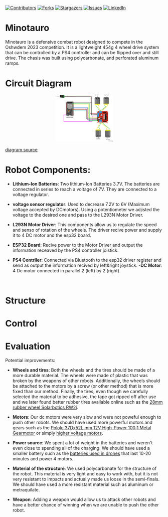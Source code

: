 <!-- PROJECT SHIELDS -->

[![Contributors][contributors-shield]][contributors-url]
[![Forks][forks-shield]][forks-url]
[![Stargazers][stars-shield]][stars-url]
[![Issues][issues-shield]][issues-url]
[![LinkedIn][linkedin-shield]][linkedin-url]

# Minotauro

Minotauro is a defensive combat robot designed to compete in the Oshwdem 2023 competition. It is a lightweight 454g 4 wheel drive system that can be controlled by a PS4 controller and can be flipped over and still drive. The chasis was built using polycarbonate, and perforated aluminum ramps.

# Circuit Diagram

<div style="text-align:center"><img src="./images/CircuitDiagram.png" width="" height="150" /></div>

[diagram source](https://github.com/un0038998/PS3ControlledCar/blob/main/Diagrams/PS3%20Controlled%20Car.png)
<br>

# Robot Components:

- **Lithium-Ion Batteries**: Two lithium-Ion Batteries 3.7V. The batteries are connected in series to reach a voltage of 7V. They are connected to a voltage regulator.
- **voltage sensor regulator**: Used to decrease 7.2V to 6V (Maximum voltage accepted by DCmotors). Using a potentiometer we adjisted the voltage to the desired one and pass to the L293N Motor Driver.
- **L293N Motor Driver**: This components allow us to regulate the speed and senso of rotation of the wheels. The driver recive power and supply it to 4 DC motor and the esp32 board. 
- **ESP32 Board**: Recive power to the Motor Driver and output the information receaved by the PS4 controller joistick. 

- **PS4 Contrller**: Connected via Bluetooth to the esp32 driver register and send as output the information recived by left&right joystick.
-**DC Motor**: 4 Dc motor connected in parallel 2 (left) by 2 (right).

<br>

# Structure

# Control

# Evaluation

Potential improvements:

- **Wheels and tires**: Both the wheels and the tires should be made of a more durable material. The wheels were made of plastic that was broken by the weapons of other robots. Additionally, the wheels should be attached to the motors by a screw (or other method) that is more fixed than our method. Finally, the tires, even though we carefully selected the material to be adhesive, the tape got ripped off after use and we later found better rubber tires available online such as the [28mm rubber wheel Solarbotics RW2i](https://tienda.bricogeek.com/ruedas-robotica/1008-rueda-solarbotics-rw2i.html).

- **Motors**: Our dc motors were very slow and were not poweful enough to push other robots. We should have used more powerful motors and gears such as the [Pololu 37Dx52L mm 12V High-Power 100:1 Metal Gearmotor](https://www.pololu.com/product/4759) or simply [higher voltage motors](https://es.aliexpress.com/item/32896426867.html).

- **Power source**: We spent a lot of weight in the batteries and weren't even close to spending all of the charging. We should have used a smaller battery such as the [batteries used in drones](https://hobbyking.com/es_es/turnigy-nano-tech-300mah-2s-35-70c-lipo-pack.html) that last 10-20 minutes and power 4 motors.

- **Material of the structure**: We used polycarbonate for the structure of the robot. This material is very light and easy to work with, but it is not very resistant to impacts and actually made us loose in the semi-finals. We should have used a more resistant material such as aluminum or metraquilate.

- **Weapon**: Adding a weapon would allow us to attack other robots and have a better chance of winning when we are unable to push the other robot.





<!-- MARKDOWN LINKS & IMAGES [![Name][Shield]][url] -->
<!-- https://www.markdownguide.org/basic-syntax/#reference-style-links -->
[contributors-shield]: https://img.shields.io/github/contributors/IERoboticsClub/minotauro.svg?style=for-the-badge
[contributors-url]: https://github.com/IERoboticsClub/minotauro/graphs/contributors 
[forks-shield]: https://img.shields.io/github/forks/IERoboticsClub/minotauro.svg?style=for-the-badge
[forks-url]: https://github.com/IERoboticsClub/minotauro/network/members
[stars-shield]: https://img.shields.io/github/stars/IERoboticsClub/minotauro.svg?style=for-the-badge
[stars-url]: https://github.com/IERoboticsClub/minotauro/stargazers
[issues-shield]: https://img.shields.io/github/issues/IERoboticsClub/minotauro.svg?style=for-the-badge
[issues-url]: https://github.com/IERoboticsClub/minotauro/issues
[license-shield]: https://img.shields.io/github/license/IERoboticsClub/minotauro.svg?style=for-the-badge
[license-url]: https://github.com/IERoboticsClub/minotauro/blob/master/LICENSE.txt
[linkedin-shield]: https://img.shields.io/badge/-LinkedIn-black.svg?style=for-the-badge&logo=linkedin&colorB=555
[linkedin-url]: https://www.linkedin.com/company/ie-robotics-club/